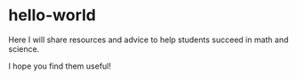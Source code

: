 # hello-world
Here I will share resources and advice to help students succeed in math and science.

I hope you find them useful! 
